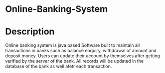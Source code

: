 # Online-Banking-System
# Description
Online banking system is java based Software built to maintain all transactions in banks such as balance enquiry, withdrawal of amount and 
deposit money. Users can update their account by themselves after getting verified by the server of the bank. All records will be updated
in the database of the bank as well afetr each transaction.
